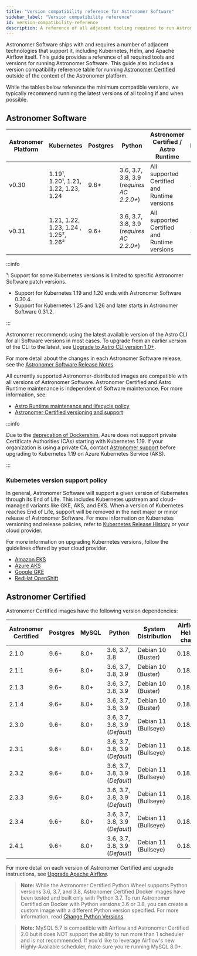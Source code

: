 ```yaml
---
title: "Version compatibility reference for Astronomer Software"
sidebar_label: "Version compatibility reference"
id: version-compatibility-reference
description: A reference of all adjacent tooling required to run Astronomer Software and corresponding version compatibility.
---
```


Astronomer Software ships with and requires a number of adjacent technologies that support it, including Kubernetes, Helm, and Apache Airflow itself. This guide provides a reference of all required tools and versions for running Astronomer Software. This guide also includes a version compatibility reference table for running [Astronomer Certified](image-architecture.md) outside of the context of the Astronomer platform.

While the tables below reference the minimum compatible versions, we typically recommend running the latest versions of all tooling if and when possible.

## Astronomer Software

<!--- Version-specific -->

| Astronomer Platform | Kubernetes                           | Postgres | Python                                    | Astronomer Certified / Astro Runtime         | Helm |
| ------------------- | ------------------------------------ | -------- | ----------------------------------------- | -------------------------------------------- | ---- |
| v0.30               | 1.19¹, 1.20¹, 1.21, 1.22, 1.23, 1.24 | 9.6+     | 3.6, 3.7, 3.8, 3.9 (_requires AC 2.2.0+_) | All supported Certified and Runtime versions | 3.6  |
| v0.31               | 1.21, 1.22, 1.23, 1.24 , 1.25², 1.26² | 9.6+     | 3.6, 3.7, 3.8, 3.9 (_requires AC 2.2.0+_) | All supported Certified and Runtime versions | 3.6  |

:::info

¹: Support for some Kubernetes versions is limited to specific Astronomer Software patch versions.

- Support for Kubernetes 1.19 and 1.20 ends with Astronomer Software 0.30.4.
- Support for Kubernetes 1.25 and 1.26 and later starts in Astronomer Software 0.31.2.

:::

Astronomer recommends using the latest available version of the Astro CLI for all Software versions in most cases. To upgrade from an earlier version of the CLI to the latest, see [Upgrade to Astro CLI version 1.0+](upgrade-astro-cli.md).

For more detail about the changes in each Astronomer Software release, see the [Astronomer Software Release Notes](release-notes.md).

All currently supported Astronomer-distributed images are compatible with all versions of Astronomer Software. Astronomer Certified and Astro Runtime maintenance is independent of Software maintenance. For more information, see:

- [Astro Runtime maintenance and lifecycle policy](runtime-version-lifecycle-policy.md)
- [Astronomer Certified versioning and support](ac-support-policy.md)

:::info

Due to the [deprecation of Dockershim](https://kubernetes.io/blog/2020/12/02/dockershim-faq/), Azure does not support private Certificate Authorities (CAs) starting with Kubernetes 1.19. If your organization is using a private CA, contact [Astronomer support](https://support.astronomer.io) before upgrading to Kubernetes 1.19 on Azure Kubernetes Service (AKS).

:::

### Kubernetes version support policy

In general, Astronomer Software will support a given version of Kubernetes through its End of Life. This includes Kubernetes upstream and cloud-managed variants like GKE, AKS, and EKS. When a version of Kubernetes reaches End of Life, support will be removed in the next major or minor release of Astronomer Software. For more information on Kubernetes versioning and release policies, refer to [Kubernetes Release History](https://kubernetes.io/releases/) or your cloud provider.

For more information on upgrading Kubernetes versions, follow the guidelines offered by your cloud provider.

- [Amazon EKS](https://docs.aws.amazon.com/eks/latest/userguide/update-cluster.html)
- [Azure AKS](https://docs.microsoft.com/en-us/azure/aks/upgrade-cluster)
- [Google GKE](https://cloud.google.com/kubernetes-engine/docs/concepts/cluster-upgrades)
- [RedHat OpenShift](https://access.redhat.com/documentation/en-us/openshift_container_platform/4.11/html/updating_clusters/index)

## Astronomer Certified

Astronomer Certified images have the following version dependencies:

| Astronomer Certified | Postgres | MySQL | Python                         | System Distribution  | Airflow Helm chart |
| -------------------- | -------- | ----- | ------------------------------ | -------------------- | ------------------ |
| 2.1.0                | 9.6+     | 8.0+  | 3.6, 3.7, 3.8                  | Debian 10 (Buster)   | 0.18.6+            |
| 2.1.1                | 9.6+     | 8.0+  | 3.6, 3.7, 3.8, 3.9             | Debian 10 (Buster)   | 0.18.6+            |
| 2.1.3                | 9.6+     | 8.0+  | 3.6, 3.7, 3.8, 3.9             | Debian 10 (Buster)   | 0.18.6+            |
| 2.1.4                | 9.6+     | 8.0+  | 3.6, 3.7, 3.8, 3.9             | Debian 10 (Buster)   | 0.18.6+            |
| 2.3.0                | 9.6+     | 8.0+  | 3.6, 3.7, 3.8, 3.9 (_Default_) | Debian 11 (Bullseye) | 0.18.6+            |
| 2.3.1                | 9.6+     | 8.0+  | 3.6, 3.7, 3.8, 3.9 (_Default_) | Debian 11 (Bullseye) | 0.18.6+            |
| 2.3.2                | 9.6+     | 8.0+  | 3.6, 3.7, 3.8, 3.9 (_Default_) | Debian 11 (Bullseye) | 0.18.6+            |
| 2.3.3                | 9.6+     | 8.0+  | 3.6, 3.7, 3.8, 3.9 (_Default_) | Debian 11 (Bullseye) | 0.18.6+            |
| 2.3.4                | 9.6+     | 8.0+  | 3.6, 3.7, 3.8, 3.9 (_Default_) | Debian 11 (Bullseye) | 0.18.6+            |
| 2.4.1                | 9.6+     | 8.0+  | 3.6, 3.7, 3.8, 3.9 (_Default_) | Debian 11 (Bullseye) | 0.18.6+            |

For more detail on each version of Astronomer Certified and upgrade instructions, see [Upgrade Apache Airflow](manage-airflow-versions.md).

> **Note:** While the Astronomer Certified Python Wheel supports Python versions 3.6, 3.7, and 3.8, Astronomer Certified Docker images have been tested and built only with Python 3.7. To run Astronomer Certified on Docker with Python versions 3.6 or 3.8, you can create a custom image with a different Python version specified. For more information, read [Change Python Versions](customize-image.md#build-with-a-different-python-version).

> **Note:** MySQL 5.7 is compatible with Airflow and Astronomer Certified 2.0 but it does NOT support the ability to run more than 1 scheduler and is not recommended. If you'd like to leverage Airflow's new Highly-Available scheduler, make sure you're running MySQL 8.0+.
